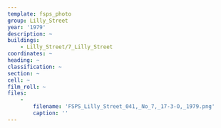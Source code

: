 ```yaml
---
template: fsps_photo
group: Lilly_Street
year: '1979'
description: ~
buildings:
    - Lilly_Street/7_Lilly_Street
coordinates: ~
heading: ~
classification: ~
section: ~
cell: ~
film_roll: ~
files:
    -
        filename: 'FSPS_Lilly_Street_041,_No_7,_17-3-O,_1979.png'
        caption: ''
---
```

